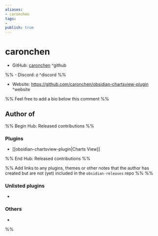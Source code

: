 ```yaml
---
aliases:
- caronchen
tags: 
- 
publish: true
---
```


# caronchen

- GitHub: [caronchen](https://github.com/caronchen/) ^github

%% - Discord: `@` ^discord %%

- Website: <https://github.com/caronchen/obsidian-chartsview-plugin> ^website

<!-- - [[Publish sites|Publish site]]: ^publish -->

%% Feel free to add a bio below this comment %%


## Author of

%% Begin Hub: Released contributions %%
### Plugins
- [[obsidian-chartsview-plugin|Charts View]]

%% End Hub: Released contributions %%

%% Add links to any plugins, themes or other notes that the author has created but are not (yet) included in the `obsidian-releases` repo %%
%%
### Unlisted plugins

- 

### Others

- 
%%

<!--
## Sponsor this author

- [[GitHub sponsors]]: [Sponsor @caronchen on GitHub Sponsors](https://github.com/sponsors/caronchen) ^github-sponsor
- [[Buy me a coffee]]: ^buy-me-a-coffee
- [[PayPal]]: ^paypal
- [[Patreon]]: ^patreon

-->

<!--
## Follow this author

- [[YouTube Channels|On YouTube]]: ^youtube
- Twitter: ^twitter
- ...
-->